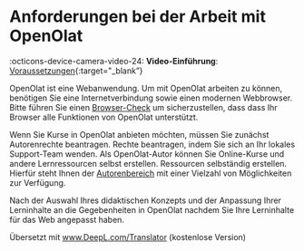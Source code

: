 # Anforderungen bei der Arbeit mit OpenOlat

:octicons-device-camera-video-24: **Video-Einführung**: [Voraussetzungen](<https://www.youtube.com/embed/RJ2Q9fSG-ww>){:target="_blank”}

OpenOlat ist eine Webanwendung. Um mit OpenOlat arbeiten zu können, benötigen Sie eine
Internetverbindung sowie einen modernen Webbrowser.  Bitte führen Sie einen
[Browser-Check](../login_registration/Login_Page.md#LoginPage-login_browsercheck) um sicherzustellen, dass
dass Ihr Browser alle Funktionen von OpenOlat unterstützt.

Wenn Sie Kurse in OpenOlat anbieten möchten, müssen Sie zunächst Autorenrechte beantragen.
Rechte beantragen, indem Sie sich an Ihr lokales Support-Team wenden. Als OpenOlat-Autor können Sie Online-Kurse und andere Lernressourcen selbst erstellen.
Ressourcen selbständig erstellen. Hierfür steht Ihnen der [Autorenbereich](../authoring/index.de.md)
mit einer Vielzahl von Möglichkeiten zur Verfügung.

Nach der Auswahl Ihres didaktischen Konzepts und der Anpassung Ihrer Lerninhalte an die Gegebenheiten in OpenOlat
nachdem Sie Ihre Lerninhalte für das Web angepasst haben.

Übersetzt mit www.DeepL.com/Translator (kostenlose Version)